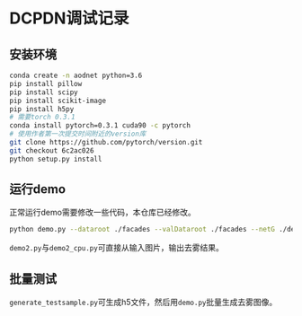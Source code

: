 # DCPDN调试记录

## 安装环境

```bash
conda create -n aodnet python=3.6
pip install pillow
pip install scipy
pip install scikit-image
pip install h5py
# 需要torch 0.3.1
conda install pytorch=0.3.1 cuda90 -c pytorch
# 使用作者第一次提交时间附近的version库
git clone https://github.com/pytorch/version.git
git checkout 6c2ac026
python setup.py install
```

## 运行demo

正常运行demo需要修改一些代码，本仓库已经修改。

```bash
python demo.py --dataroot ./facades --valDataroot ./facades --netG ./demo_model/netG_epoch_8.pth
```

`demo2.py`与`demo2_cpu.py`可直接从输入图片，输出去雾结果。

## 批量测试

`generate_testsample.py`可生成h5文件，然后用`demo.py`批量生成去雾图像。
